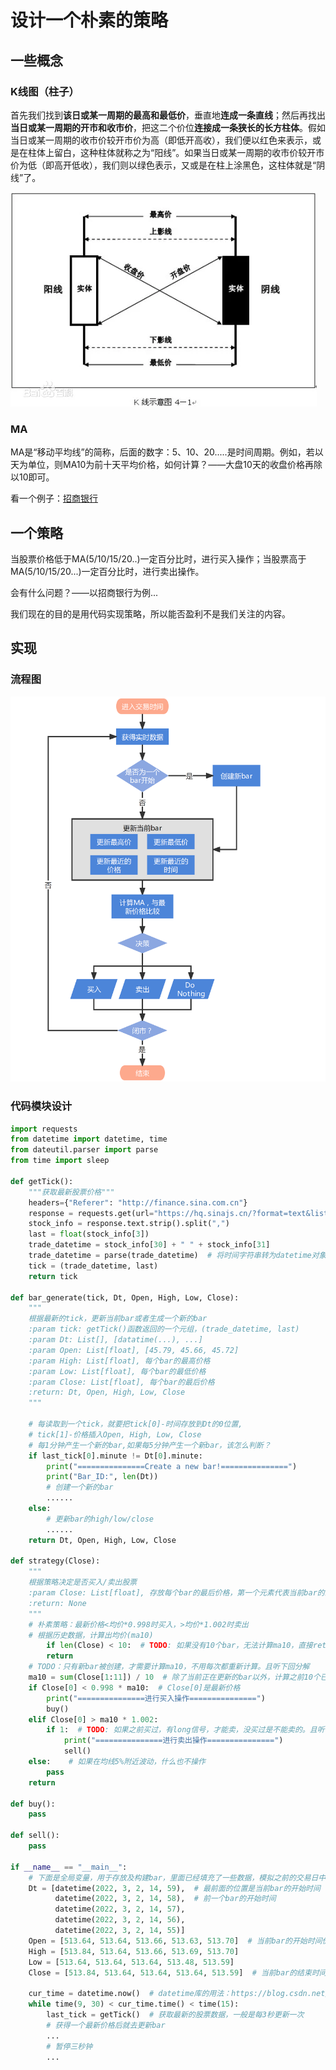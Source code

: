 # 设计一个朴素的策略

## 一些概念

### K线图（柱子）

首先我们找到**该日或某一周期的最高和最低价**，垂直地**连成一条直线**；然后再找出**当日或某一周期的开市和收市价**，把这二个价位**连接成一条狭长的长方柱体**。假如当日或某一周期的收市价较开市价为高（即低开高收），我们便以红色来表示，或是在柱体上留白，这种柱体就称之为“阳线”。如果当日或某一周期的收市价较开市价为低（即高开低收），我们则以绿色表示，又或是在柱上涂黑色，这柱体就是“阴线”了。

![](<../.gitbook/assets/image (5).png>)

### MA

MA是“移动平均线”的简称，后面的数字：5、10、20.....是时间周期。例如，若以天为单位，则MA10为前十天平均价格，如何计算？——大盘10天的收盘价格再除以10即可。

看一个例子：[招商银行](https://wallstreetcn.com/c/chart?symbol=600036.SS\&interval=1D\&description=%E6%8B%9B%E5%95%86%E9%93%B6%E8%A1%8C)

## 一个策略

当股票价格低于MA(5/10/15/20..)一定百分比时，进行买入操作；当股票高于MA(5/10/15/20...)一定百分比时，进行卖出操作。

会有什么问题？——以招商银行为例...

我们现在的目的是用代码实现策略，所以能否盈利不是我们关注的内容。

## 实现

### 流程图

![](<../.gitbook/assets/image (6).png>)

### 代码模块设计

```python
import requests
from datetime import datetime, time
from dateutil.parser import parse
from time import sleep

def getTick():
    """获取最新股票价格"""
    headers={"Referer": "http://finance.sina.com.cn"}
    response = requests.get(url="https://hq.sinajs.cn/?format=text&list=sz300750", headers=headers)
    stock_info = response.text.strip().split(",")
    last = float(stock_info[3])
    trade_datetime = stock_info[30] + " " + stock_info[31]
    trade_datetime = parse(trade_datetime)  # 将时间字符串转为datetime对象
    tick = (trade_datetime, last)
    return tick

def bar_generate(tick, Dt, Open, High, Low, Close):
    """
    根据最新的tick，更新当前bar或者生成一个新的bar
    :param tick: getTick()函数返回的一个元组，(trade_datetime, last)
    :param Dt: List[], [datatime(...), ...]
    :param Open: List[float], [45.79, 45.66, 45.72]
    :param High: List[float], 每个bar的最高价格
    :param Low: List[float], 每个bar的最低价格
    :param Close: List[float], 每个bar的最后价格
    :return: Dt, Open, High, Low, Close
    """

    # 每读取到一个tick，就要把tick[0]-时间存放到Dt的0位置,
    # tick[1]-价格插入Open, High, Low, Close
    # 每1分钟产生一个新的bar,如果每5分钟产生一个新bar，该怎么判断？
    if last_tick[0].minute != Dt[0].minute:
        print("===============Create a new bar!===============")
        print("Bar_ID:", len(Dt))
        # 创建一个新的bar
        ......
    else:
        # 更新bar的high/low/close
        ......
    return Dt, Open, High, Low, Close

def strategy(Close):
    """
    根据策略决定是否买入/卖出股票
    :param Close: List[float], 存放每个bar的最后价格，第一个元素代表当前bar的最新价格
    :return: None
    """
    # 朴素策略：最新价格<均价*0.998时买入，>均价*1.002时卖出
    # 根据历史数据，计算出均价(ma10)
        if len(Close) < 10:  # TODO: 如果没有10个bar，无法计算ma10，直接return
        return
    # TODO：只有新bar被创建，才需要计算ma10，不用每次都重新计算。且听下回分解
    ma10 = sum(Close[1:11]) / 10  # 除了当前正在更新的bar以外，计算之前10个已经生成的bar的均值（20*5分钟）
    if Close[0] < 0.998 * ma10:  # Close[0]是最新价格
        print("===============进行买入操作===============")
        buy()
    elif Close[0] > ma10 * 1.002:
        if 1:  # TODO: 如果之前买过，有long信号，才能卖，没买过是不能卖的。且听下回分解
            print("===============进行卖出操作===============")
            sell()
    else:    # 如果在均线5%附近波动，什么也不操作
        pass
    return

def buy():
    pass

def sell():
    pass

if __name__ == "__main__":
    # 下面是全局变量，用于存放及构建bar，里面已经填充了一些数据，模拟之前的交易日中的数据，以后我们会正式从文件中读取前面交易日的数据
    Dt = [datetime(2022, 3, 2, 14, 59),  # 最前面的位置是当前bar的开始时间
          datetime(2022, 3, 2, 14, 58),  # 前一个bar的开始时间
          datetime(2022, 3, 2, 14, 57),
          datetime(2022, 3, 2, 14, 56),
          datetime(2022, 3, 2, 14, 55)]
    Open = [513.64, 513.64, 513.66, 513.63, 513.70]  # 当前bar的开始时间价格
    High = [513.84, 513.64, 513.66, 513.69, 513.70]
    Low = [513.64, 513.64, 513.64, 513.48, 513.59]
    Close = [513.84, 513.64, 513.64, 513.64, 513.59]  # 当前bar的结束时间价格

    cur_time = datetime.now()  # datetime库的用法：https://blog.csdn.net/cmzsteven/article/details/64906245
    while time(9, 30) < cur_time.time() < time(15):
        last_tick = getTick()  # 获取最新的股票数据，一般是每3秒更新一次
        # 获得一个最新价格后就去更新bar
        ...
        # 暂停三秒钟
        ...


```
